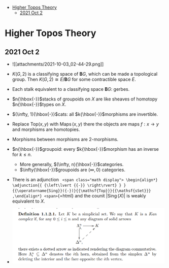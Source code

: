 -   [Higher Topos Theory](#higher-topos-theory)
    -   [2021 Oct 2](#oct-2)














Higher Topos Theory
===================

2021 Oct 2
----------

-   ![[attachments/2021-10-03_02-44-29.png]]

-   $K(G, 2)$ is a classifying space of ${{\mathbf{B}}G}$, which can be made a topological group. Then $K(G, 2) \cong E/{{\mathbf{B}}G}$ for some contractible space $E$.

-   Each stalk equivalent to a classifying space ${{\mathbf{B}}G}$: gerbes.

-   $n{\hbox{-}}$stacks of groupoids on $X$ are like sheaves of homotopy $n{\hbox{-}}$types on $X$.

-   $(\infty, 1){\hbox{-}}$cats: all $k{\hbox{-}}$morphisms are invertible.

-   Replace ${\mathsf{Top}}(x, y)$ with $\mathop{\mathrm{Maps}}(x, y)$ there the objects are maps $f:x\to y$ and morphisms are homotopies.

-   Morphisms between morphisms are 2-morphisms.

-   $n{\hbox{-}}$groupoid: every $k{\hbox{-}}$morphism has an inverse for $k\leq n$.

    -   More generally, $(\infty, n){\hbox{-}}$categories.
    -   $\infty{\hbox{-}}$groupoids are $(\infty, 0)$ categories.

-   There is an adjunction `
    <span class="math display">
    \begin{align*}
    \adjunction{{ {\left\lvert {{-}} \right\rvert} } }{{\operatorname{Sing}}({-})}{{\mathsf{Top}}}{{\mathsf{sSet}}}
    ,\end{align*}
    <span>`{=html} and the counit ${ {\left\lvert {{\operatorname{Sing}}(X)} \right\rvert} }$ is weakly equivalent to $X$.

-   ![Kan Complex](attachments/2021-10-03_03-13-31.png)
